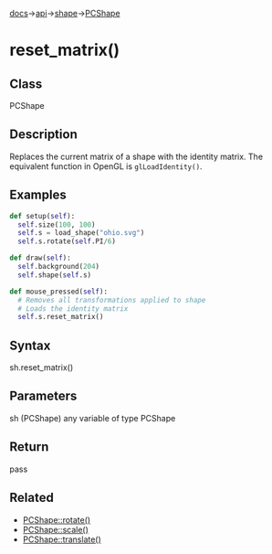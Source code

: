 [docs](/docs/)→[api](/docs/api)→[shape](/docs/api/shape/)→[PCShape](/docs/api/shape/PCShape/)

# reset_matrix()

## Class

PCShape

## Description

Replaces the current matrix of a shape with the identity matrix. The equivalent function in OpenGL is `glLoadIdentity()`.

## Examples

```py
def setup(self):
  self.size(100, 100)
  self.s = load_shape("ohio.svg")
  self.s.rotate(self.PI/6)

def draw(self):
  self.background(204)
  self.shape(self.s)

def mouse_pressed(self):
  # Removes all transformations applied to shape
  # Loads the identity matrix
  self.s.reset_matrix()
```

## Syntax

sh.reset_matrix()

## Parameters

sh	(PCShape)	any variable of type PCShape

## Return

pass

## Related

- [PCShape::rotate()](/docs/api/shape/PCShape/PCShape_rotate_.md)
- [PCShape::scale()](/docs/api/shape/PCShape/PCShape_scale_.md)
- [PCShape::translate()](/docs/api/shape/PCShape/PCShape_translate_.md)